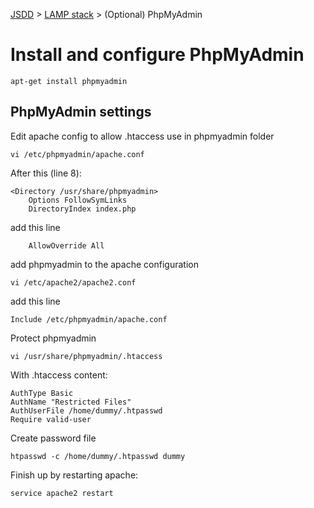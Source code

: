 [JSDD](../README.md) &gt; [LAMP stack](lamp-stack.md) &gt; (Optional) PhpMyAdmin

# Install and configure PhpMyAdmin

```
apt-get install phpmyadmin
```

## PhpMyAdmin settings

Edit apache config to allow .htaccess use in phpmyadmin folder

```
vi /etc/phpmyadmin/apache.conf
```

After this (line 8):

```content
<Directory /usr/share/phpmyadmin>
    Options FollowSymLinks
    DirectoryIndex index.php
```

add this line

```content
    AllowOverride All
```

add phpmyadmin to the apache configuration

```
vi /etc/apache2/apache2.conf
```

add this line

```
Include /etc/phpmyadmin/apache.conf
```

Protect phpmyadmin

```
vi /usr/share/phpmyadmin/.htaccess
```

With .htaccess content:

```content
AuthType Basic
AuthName "Restricted Files"
AuthUserFile /home/dummy/.htpasswd
Require valid-user
```

Create password file

```
htpasswd -c /home/dummy/.htpasswd dummy
```

Finish up by restarting apache:

```
service apache2 restart
```
